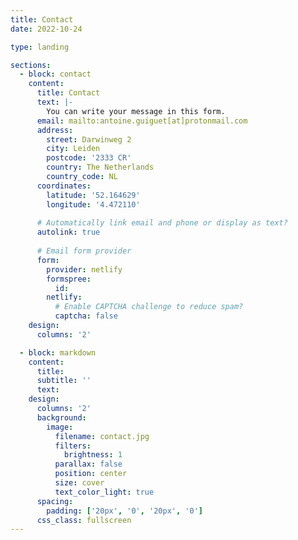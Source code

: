 ```yaml
---
title: Contact
date: 2022-10-24

type: landing

sections:
  - block: contact
    content:
      title: Contact
      text: |-
        You can write your message in this form.
      email: mailto:antoine.guiguet[at]protonmail.com
      address:
        street: Darwinweg 2
        city: Leiden
        postcode: '2333 CR'
        country: The Netherlands
        country_code: NL
      coordinates:
        latitude: '52.164629'
        longitude: '4.472110'
    
      # Automatically link email and phone or display as text?
      autolink: true
    
      # Email form provider
      form:
        provider: netlify
        formspree:
          id:
        netlify:
          # Enable CAPTCHA challenge to reduce spam?
          captcha: false
    design:
      columns: '2'

  - block: markdown
    content:
      title:
      subtitle: ''
      text:
    design:
      columns: '2'
      background:
        image: 
          filename: contact.jpg
          filters:
            brightness: 1
          parallax: false
          position: center
          size: cover
          text_color_light: true
      spacing:
        padding: ['20px', '0', '20px', '0']
      css_class: fullscreen
---
```

